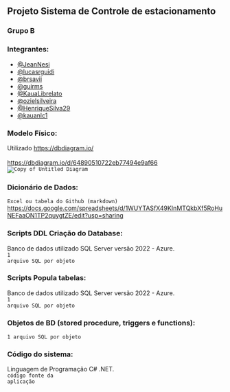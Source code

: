## Projeto Sistema de Controle de estacionamento

### Grupo B

### Integrantes:
- [@JeanNesi](https://github.com/JeanNesi)
- [@lucasrguidi](https://github.com/lucasrguidi)
- [@brsavii](https://github.com/brsavii)
- [@guirms](https://github.com/guirms)
- [@KauaLibrelato](https://github.com/KauaLibrelato)
- [@ozielsilveira](https://github.com/ozielsilveira)
- [@HenriqueSilva29](https://github.com/HenriqueSilva29)
- [@kauanlc1](https://github.com/kauanlc1)

### Modelo Físico:
Utilizado https://dbdiagram.io/<br>
<br>https://dbdiagram.io/d/64890510722eb77494e9af66</br>
<code>![Copy of Untitled Diagram](https://github.com/JeanNesi/controleDeEstacionamento/assets/102368879/f591ef90-606d-4384-a52a-e6823d6a8a4a)</code>


### Dicionário de Dados:
<code>Excel ou tabela do Github (markdown)</code>
https://docs.google.com/spreadsheets/d/1WUYTASfX49KInMTQkbXf5RoHuNEFaaON1TP2quygtZE/edit?usp=sharing

### Scripts DDL Criação do Database:
Banco de dados utilizado SQL Server versão 2022 - Azure.<br>
<code>1 arquivo SQL por objeto</code>

### Scripts Popula tabelas:
Banco de dados utilizado SQL Server versão 2022 - Azure.<br>
<code>1 arquivo SQL por objeto</code>

### Objetos de BD (stored procedure, triggers e functions):
<code>1 arquivo SQL por objeto</code>
  
### Código do sistema:
Linguagem de Programação C# .NET.<br>
<code>código fonte da aplicação</code>
